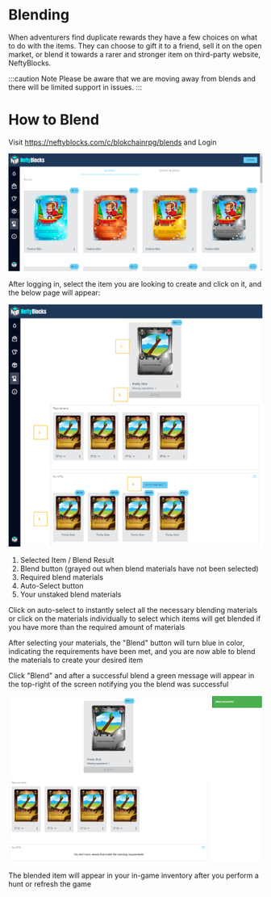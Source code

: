 # Blending

When adventurers find duplicate rewards they have a few choices on what to do with the items. They can choose to gift it to a friend, sell it on the open market, or blend it towards a rarer and stronger item on third-party website, NeftyBlocks.

:::caution Note
Please be aware that we are moving away from blends and there will be limited support in issues.
:::

# How to Blend

Visit https://neftyblocks.com/c/blokchainrpg/blends and Login

![Blending on NeftyBlocks](./img/blend.webp)

After logging in, select the item you are looking to create and click on it, and the below page will appear:

![Blending an Item](./img/blend-item.webp)

1. Selected Item / Blend Result
2. Blend button (grayed out when blend materials have not been selected)
3. Required blend materials
4. Auto-Select button
5. Your unstaked blend materials

Click on auto-select to instantly select all the necessary blending materials or click on the materials individually to select which items will get blended if you have more than the required amount of materials

After selecting your materials, the "Blend" button will turn blue in color, indicating the requirements have been met, and you are now able to blend the materials to create your desired item

Click "Blend" and after a successful blend a green message will appear in the top-right of the screen notifying you the blend was successful

![Blend Successful](./img/Blend-Successful.webp)

The blended item will appear in your in-game inventory after you perform a hunt or refresh the game
